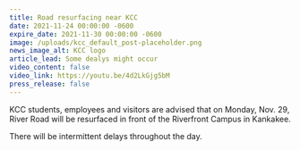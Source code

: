 ```yaml
---
title: Road resurfacing near KCC
date: 2021-11-24 00:00:00 -0600
expire_date: 2021-11-30 00:00:00 -0600
image: /uploads/kcc_default_post-placeholder.png
news_image_alt: KCC logo
article_lead: Some dealys might occur
video_content: false
video_link: https://youtu.be/4d2LkGjg5bM
press_release: false
---
```

KCC students, employees and visitors are advised that on Monday, Nov. 29, River Road will be resurfaced in front of the Riverfront Campus in Kankakee.

There will be intermittent delays throughout the day.
